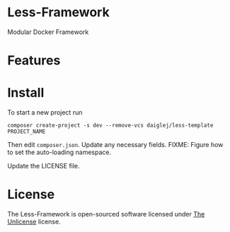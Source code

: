 # Less-Framework
Modular Docker Framework

# Features

# Install
To start a new project run
```
composer create-project -s dev --remove-vcs daiglej/less-template PROJECT_NAME
```
Then edit `composer.json`. Update any necessary fields.
FIXME: Figure how to set the auto-loading namespace. 

Update the LICENSE file.

# License
The Less-Framework is open-sourced software licensed under [The Unlicense](https://unlicense.org) license.
